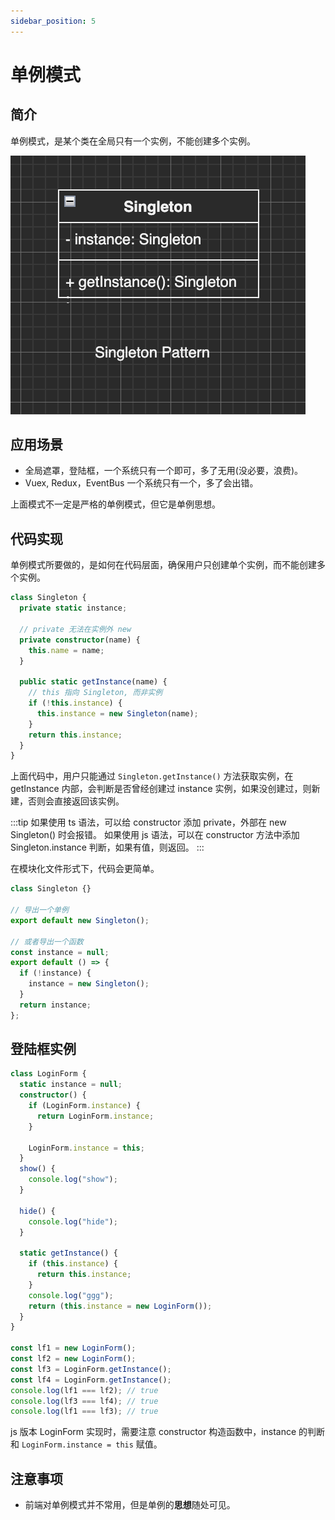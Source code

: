 ```yaml
---
sidebar_position: 5
---
```


# 单例模式

## 简介

单例模式，是某个类在全局只有一个实例，不能创建多个实例。

![](imgs/2022-10-29-17-37-53.png)

## 应用场景

- 全局遮罩，登陆框，一个系统只有一个即可，多了无用(没必要，浪费)。
- Vuex, Redux，EventBus 一个系统只有一个，多了会出错。

上面模式不一定是严格的单例模式，但它是单例思想。

## 代码实现

单例模式所要做的，是如何在代码层面，确保用户只创建单个实例，而不能创建多个实例。

```ts
class Singleton {
  private static instance;

  // private 无法在实例外 new
  private constructor(name) {
    this.name = name;
  }

  public static getInstance(name) {
    // this 指向 Singleton, 而非实例
    if (!this.instance) {
      this.instance = new Singleton(name);
    }
    return this.instance;
  }
}
```

上面代码中，用户只能通过 `Singleton.getInstance()` 方法获取实例，在 getInstance 内部，会判断是否曾经创建过 instance 实例，如果没创建过，则新建，否则会直接返回该实例。

:::tip
如果使用 ts 语法，可以给 constructor 添加 private，外部在 new Singleton() 时会报错。
如果使用 js 语法，可以在 constructor 方法中添加 Singleton.instance 判断，如果有值，则返回。
:::

在模块化文件形式下，代码会更简单。

```ts
class Singleton {}

// 导出一个单例
export default new Singleton();

// 或者导出一个函数
const instance = null;
export default () => {
  if (!instance) {
    instance = new Singleton();
  }
  return instance;
};
```

## 登陆框实例

```ts
class LoginForm {
  static instance = null;
  constructor() {
    if (LoginForm.instance) {
      return LoginForm.instance;
    }

    LoginForm.instance = this;
  }
  show() {
    console.log("show");
  }

  hide() {
    console.log("hide");
  }

  static getInstance() {
    if (this.instance) {
      return this.instance;
    }
    console.log("ggg");
    return (this.instance = new LoginForm());
  }
}

const lf1 = new LoginForm();
const lf2 = new LoginForm();
const lf3 = LoginForm.getInstance();
const lf4 = LoginForm.getInstance();
console.log(lf1 === lf2); // true
console.log(lf3 === lf4); // true
console.log(lf1 === lf3); // true
```

js 版本 LoginForm 实现时，需要注意 constructor 构造函数中，instance 的判断和 `LoginForm.instance = this` 赋值。

## 注意事项

- 前端对单例模式并不常用，但是单例的**思想**随处可见。
